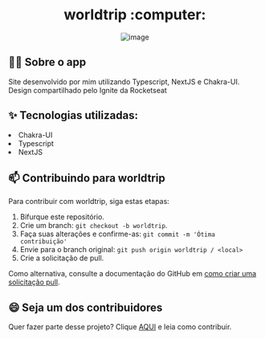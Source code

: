 
<h1 align='center'> worldtrip :computer:</h1>

<div align='center'>


![image](https://user-images.githubusercontent.com/82004348/135162122-c10dd05b-256d-499c-9ec1-423df3974745.png)

</div>


<h2 align='left'> 👨‍💻 Sobre o app </h2>
 <p> Site desenvolvido por mim utilizando Typescript, NextJS e Chakra-UI. Design compartilhado pelo Ignite da Rocketseat </p> 
  <h2 align="left"> ✨ Tecnologias utilizadas: </h2>
  <li> Chakra-UI </li>
  <li> Typescript </li>
  <li> NextJS </li>
  
## 📫 Contribuindo para worldtrip

Para contribuir com worldtrip, siga estas etapas:

1. Bifurque este repositório.
2. Crie um branch: `git checkout -b worldtrip`.
3. Faça suas alterações e confirme-as: `git commit -m 'Ótima contribuição'`
4. Envie para o branch original: `git push origin worldtrip / <local>`
5. Crie a solicitação de pull.

Como alternativa, consulte a documentação do GitHub em [como criar uma solicitação pull](https://help.github.com/en/github/collaborating-with-issues-and-pull-requests/creating-a-pull-request).

## 😄 Seja um dos contribuidores<br>

Quer fazer parte desse projeto? Clique [AQUI](CONTRIBUTING.md) e leia como contribuir.
